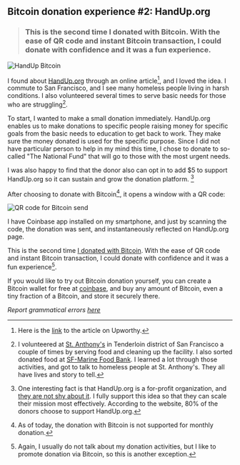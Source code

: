 ## Bitcoin donation experience #2: HandUp.org

> ### This is the second time I donated with Bitcoin. With the ease of QR code and instant Bitcoin transaction, I could donate with confidence and it was a fun experience.

![HandUp Bitcoin](https://farm8.staticflickr.com/7613/16823335790_c2399e47ec_c.jpg)

I found about [HandUp.org](http://handup.org) through an online
article[^upworthy], and I loved the idea. I commute to San Francisco, and
I see many homeless people living in harsh conditions. I also volunteered
several times to serve basic needs for those who are struggling[^volunteer].

To start, I wanted to make a small donation immediately. HandUp.org enables
us to make donations to specific people raising money for specific goals
from the basic needs to education to get back to work. They make sure the
money donated is used for the specific purpose. Since I did not have particular
person to help in my mind this time, I chose to donate to so-called "The 
National Fund" that will go to those with the most urgent needs.

I was also happy to find that the donor also can opt in to add $5 to support
HandUp.org so it can sustain and grow the donation platform. [^support]

After choosing to donate with Bitcoin[^monthly], it opens a window with a QR 
code:

![QR code for Bitcoin send](https://farm8.staticflickr.com/7647/16388425704_4c82df5b4a_o.png)

I have Coinbase app installed on my smartphone, and just by scanning
the code, the donation was sent, and instantaneously reflected on HandUp.org
page.

This is the second time 
[I donated with Bitcoin](http://www.daigotanaka.org/my-first-bitcoin-donation/).
With the ease of QR code and instant Bitcoin transaction, I could donate with
confidence and it was a fun experience[^experience].

If you would like to try out Bitcoin donation yourself, you can create a
Bitcoin wallet for free at [coinbase](https://coinbase.com), and buy any amount
of Bitcoin, even a tiny fraction of a Bitcoin, and store it securely there.

*Report grammatical errors [here](https://github.com/daigotanaka/essays/pull/11/files?diff=unified)*

[^upworthy]: Here is the [link](http://www.upworthy.com/if-youre-like-me-when-homeless-people-ask-for-money-you-just-cant-heres-a-much-better-idea) to the article on Upworthy.
[^volunteer]: I volunteered at [St. Anthony's](http://www.stanthonysf.org/) in Tenderloin district of San Francisco a couple of times by serving food and cleaning up the facility. I also sorted donated food at [SF-Marine Food Bank](http://www.sfmfoodbank.org). I learned a lot through those activities, and got to talk to homeless people at St. Anthony's. They all have lives and story to tell.
[^monthly]: As of today, the donation with Bitcoin is not supported for monthly donation.
[^support]: One interesting fact is that HandUp.org is a for-profit organization, and [they are not shy about it](https://handup.org/blog/for-profit-for-good). I fully support this idea so that they can scale their mission most effectively. According to the website, 80% of the donors choose to support HandUp.org.
[^experience]: Again, I usually do not talk about my donation activities, but I like to promote donation via Bitcoin, so this is another exception.
